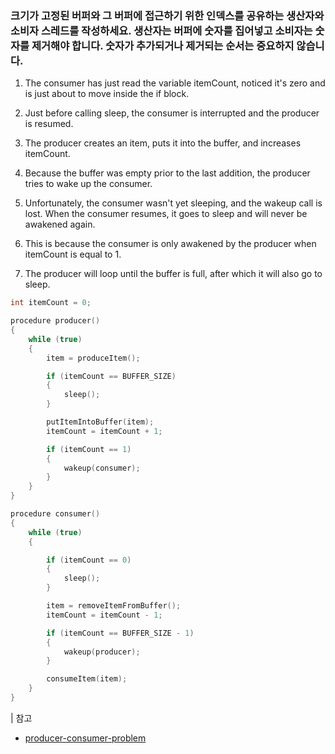 ### 크기가 고정된 버퍼와 그 버퍼에 접근하기 위한 인덱스를 공유하는 생산자와 소비자 스레드를 작성하세요. 생산자는 버퍼에 숫자를 집어넣고 소비자는 숫자를 제거해야 합니다. 숫자가 추가되거나 제거되는 순서는 중요하지 않습니다.

1. The consumer has just read the variable itemCount, noticed it's zero and is just about to move inside the if block.

2. Just before calling sleep, the consumer is interrupted and the producer is resumed.

3. The producer creates an item, puts it into the buffer, and increases itemCount.

4. Because the buffer was empty prior to the last addition, the producer tries to wake up the consumer.

5. Unfortunately, the consumer wasn't yet sleeping, and the wakeup call is lost. When the consumer resumes, it goes to sleep and will never be awakened again.

6. This is because the consumer is only awakened by the producer when itemCount is equal to 1.

7. The producer will loop until the buffer is full, after which it will also go to sleep.

```c
int itemCount = 0;

procedure producer()
{
    while (true)
    {
        item = produceItem();

        if (itemCount == BUFFER_SIZE)
        {
            sleep();
        }

        putItemIntoBuffer(item);
        itemCount = itemCount + 1;

        if (itemCount == 1)
        {
            wakeup(consumer);
        }
    }
}

procedure consumer()
{
    while (true)
    {

        if (itemCount == 0)
        {
            sleep();
        }

        item = removeItemFromBuffer();
        itemCount = itemCount - 1;

        if (itemCount == BUFFER_SIZE - 1)
        {
            wakeup(producer);
        }

        consumeItem(item);
    }
}
```

| 참고

- [producer-consumer-problem](https://en.wikipedia.org/wiki/Producer%E2%80%93consumer_problem)
